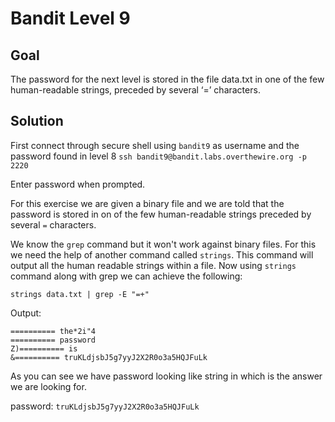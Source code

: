# Bandit Level 9

## Goal
The password for the next level is stored in the file data.txt in one of the few human-readable strings, preceded by several ‘=’ characters.

## Solution
First connect through secure shell using `bandit9` as username and the password found in level 8
`ssh bandit9@bandit.labs.overthewire.org -p 2220`

Enter password when prompted.

For this exercise we are given a binary file and we are told that the password is stored in on of the few human-readable strings preceded by several `=` characters.

We know the `grep` command but it won't work against binary files. For this we need the help of another command called `strings`. This command will output all the human readable strings within a file. Now using `strings` command along with grep we can achieve the following:

`strings data.txt | grep -E "=+"`

Output:
```
========== the*2i"4
========== password
Z)========== is
&========== truKLdjsbJ5g7yyJ2X2R0o3a5HQJFuLk
```
As you can see we have password looking like string in which is the answer we are looking for.

password: `truKLdjsbJ5g7yyJ2X2R0o3a5HQJFuLk`